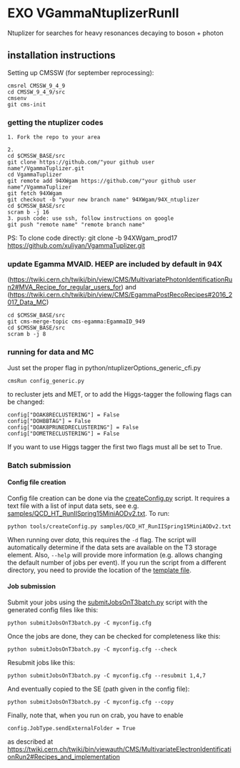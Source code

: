# EXO VGammaNtuplizerRunII

Ntuplizer for searches for heavy resonances decaying to boson + photon

## installation instructions

Setting up CMSSW (for september reprocessing):

```
cmsrel CMSSW_9_4_9
cd CMSSW_9_4_9/src
cmsenv
git cms-init
```

### getting the ntuplizer codes
```
1. Fork the repo to your area

2. 
cd $CMSSW_BASE/src
git clone https://github.com/"your github user name"/VgammaTuplizer.git
cd VgammaTuplizer
git remote add 94XWgam https://github.com/"your github user name"/VgammaTuplizer
git fetch 94XWgam
git checkout -b "your new branch name" 94XWgam/94X_ntuplizer
cd $CMSSW_BASE/src
scram b -j 16
3. push code: use ssh, follow instructions on google
git push "remote name" "remote branch name"
```

PS: To clone code directly: git clone -b 94XWgam_prod17 https://github.com/xuliyan/VgammaTuplizer.git

### update Egamma MVAID. HEEP are included by default in 94X
(https://twiki.cern.ch/twiki/bin/view/CMS/MultivariatePhotonIdentificationRun2#MVA_Recipe_for_regular_users_for) and
(https://twiki.cern.ch/twiki/bin/view/CMS/EgammaPostRecoRecipes#2016_2017_Data_MC)
```
cd $CMSSW_BASE/src
git cms-merge-topic cms-egamma:EgammaID_949
cd $CMSSW_BASE/src
scram b -j 8
```


### running for data and MC
Just set the proper flag in python/ntuplizerOptions_generic_cfi.py

```
cmsRun config_generic.py 

```


to recluster jets and MET, or to add the Higgs-tagger the following flags can be changed:
```
config["DOAK8RECLUSTERING"] = False
config["DOHBBTAG"] = False
config["DOAK8PRUNEDRECLUSTERING"] = False
config["DOMETRECLUSTERING"] = False
```
If you want to use Higgs tagger the first two flags must all be set to True.

### Batch submission

#### Config file creation

Config file creation can be done via the [createConfig.py](Ntuplizer/tools/createConfig.py) script. It requires a text file with a list of input data sets, see e.g. [samples/QCD_HT_RunIISpring15MiniAODv2.txt](Ntuplizer/samples/QCD_HT_RunIISpring15MiniAODv2.txt). To run:
```
python tools/createConfig.py samples/QCD_HT_RunIISpring15MiniAODv2.txt
```
When running over *data*, this requires the ```-d``` flag. The script will automatically determine if the data sets are available on the T3 storage element. Also, ```--help``` will provide more information (e.g. allows changing the default number of jobs per event). If you run the script from a different directory, you need to provide the location of the [template file](Ntuplizer/submitJobsOnT3batch.cfg).

#### Job submission

Submit your jobs using the [submitJobsOnT3batch.py](Ntuplizer/submitJobsOnT3batch.py) script with the generated config files like this:
```
python submitJobsOnT3batch.py -C myconfig.cfg
```
Once the jobs are done, they can be checked for completeness like this:
```
python submitJobsOnT3batch.py -C myconfig.cfg --check
```
Resubmit jobs like this:
```
python submitJobsOnT3batch.py -C myconfig.cfg --resubmit 1,4,7
```
And eventually copied to the SE (path given in the config file):
```
python submitJobsOnT3batch.py -C myconfig.cfg --copy
```

Finally, note that, when you run on crab, you have to enable 
```
config.JobType.sendExternalFolder = True
```
as described at https://twiki.cern.ch/twiki/bin/viewauth/CMS/MultivariateElectronIdentificationRun2#Recipes_and_implementation
